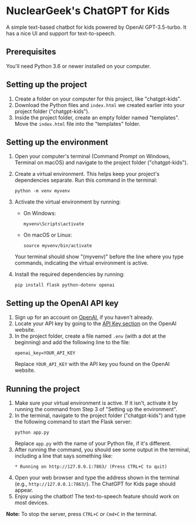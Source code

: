 # NuclearGeek's ChatGPT for Kids

A simple text-based chatbot for kids powered by OpenAI GPT-3.5-turbo. It has a nice UI and support for text-to-speech.

## Prerequisites

You'll need Python 3.6 or newer installed on your computer.

## Setting up the project

1. Create a folder on your computer for this project, like "chatgpt-kids".
2. Download the Python files and `index.html` we created earlier into your project folder ("chatgpt-kids").
3. Inside the project folder, create an empty folder named "templates". Move the `index.html` file into the "templates" folder.

## Setting up the environment

1. Open your computer's terminal (Command Prompt on Windows, Terminal on macOS) and navigate to the project folder ("chatgpt-kids").
2. Create a virtual environment. This helps keep your project's dependencies separate. Run this command in the terminal:
   ```
   python -m venv myvenv
   ```
3. Activate the virtual environment by running:
   - On Windows:
     ```
     myvenv\Scripts\activate
     ```
   - On macOS or Linux:
     ```
     source myvenv/bin/activate
     ```
   Your terminal should show "(myvenv)" before the line where you type commands, indicating the virtual environment is active.

4. Install the required dependencies by running:
   ```
   pip install flask python-dotenv openai
   ```

## Setting up the OpenAI API key

1. Sign up for an account on [OpenAI](https://beta.openai.com/signup/), if you haven't already.
2. Locate your API key by going to the [API Key section](https://beta.openai.com/account/api-keys) on the OpenAI website.
3. In the project folder, create a file named `.env` (with a dot at the beginning) and add the following line to the file:
   ```
   openai_key=YOUR_API_KEY
   ```
   Replace `YOUR_API_KEY` with the API key you found on the OpenAI website.

## Running the project

1. Make sure your virtual environment is active. If it isn't, activate it by running the command from Step 3 of "Setting up the environment".
2. In the terminal, navigate to the project folder ("chatgpt-kids") and type the following command to start the Flask server:
   ```
   python app.py
   ```
   Replace `app.py` with the name of your Python file, if it's different.
3. After running the command, you should see some output in the terminal, including a line that says something like:
   ```
   * Running on http://127.0.0.1:7863/ (Press CTRL+C to quit)
   ```
4. Open your web browser and type the address shown in the terminal (e.g., `http://127.0.0.1:7863/`). The ChatGPT for Kids page should appear.
5. Enjoy using the chatbot! The text-to-speech feature should work on most devices.

**Note:** To stop the server, press `CTRL+C` or `Cmd+C` in the terminal.